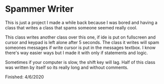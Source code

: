 # Spammer Writer

This is just a project I made a while back because I was bored and having a class that writes a class that spams someone seemed really cool.

This class writes another class over this one, if ide is put on fullscreen and cursor and keypad is left alone after 5 seconds. 
The class it writes will spam someones messages if write cursor is put in the messages textbox.
I know there's way easier ways but I made it with only if statements and logic.

Sometimes if your computer is slow, the shift key will lag. Half of this class was written by itself so its really long and without comments.

Finished: 4/6/2020
